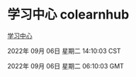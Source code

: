 # 学习中心 colearnhub
[学习中心](http://27.19.32.34:56308/colearnhub/)

2022年 09月 06日 星期二 14:10:03 CST

2022年 09月 06日 星期二 06:10:03 GMT
